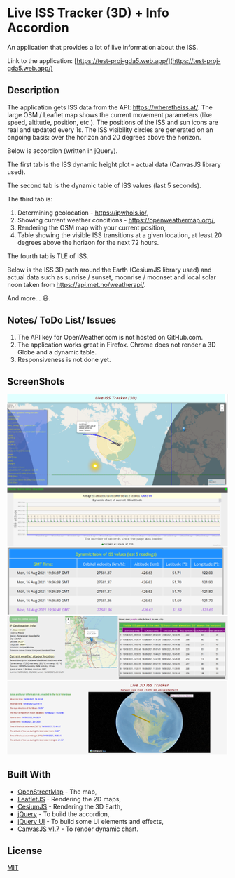 # Live ISS Tracker (3D) + Info Accordion

An application that provides a lot of live information about the ISS.

Link to the application: [https://test-proj-gda5.web.app/](https://test-proj-gda5.web.app/)

## Description

The application gets ISS data from the API: <https://wheretheiss.at/>. The large OSM / Leaflet map shows the current movement
parameters (like speed, altitude, position, etc.). The positions of the ISS and sun icons are real and updated every 1s. The
ISS visibility circles are generated on an ongoing basis: over the horizon and 20 degrees above the horizon.

Below is accordion (written in jQuery).

The first tab is the ISS dynamic height plot - actual data (CanvasJS library used).

The second tab is the dynamic table of ISS values ​​(last 5 seconds).

The third tab is:

1. Determining geolocation - <https://ipwhois.io/>,
2. Showing current weather conditions - <https://openweathermap.org/>,
3. Rendering the OSM map with your current position,
4. Table showing the visible ISS transitions at a given location, at least 20 degrees above the horizon for the next 72
   hours.

The fourth tab is TLE of ISS.

Below is the ISS 3D path around the Earth (CesiumJS library used) and actual data such as sunrise / sunset, moonrise /
moonset and local solar noon taken from <https://api.met.no/weatherapi/>.

And more... :smiley:.

## Notes/ ToDo List/ Issues

1. The API key for OpenWeather.com is not hosted on GitHub.com.
2. The application works great in Firefox. Chrome does not render a 3D Globe and a dynamic table.
3. Responsiveness is not done yet.

## ScreenShots

<img alt="ISS 2D map" src="./Readme.md_pics/ISS_2D_map.png">
<img alt="Dynamic chart" src="./Readme.md_pics/Dynamic_Chart.png">
<img alt="Dynamic table" src="./Readme.md_pics/Dynamic_Table.png">
<img alt="Visible passes" src="./Readme.md_pics/Visible_Passes.png">
<img alt="3D ISS path" src="./Readme.md_pics/3D_ISS_path.png">

## Built With

- [OpenStreetMap](https://www.openstreetmap.org/) - The map,
- [LeafletJS](https://leafletjs.com/) - Rendering the 2D maps,
- [CesiumJS](https://cesium.com/) - Rendering the 3D Earth,
- [jQuery](https://jquery.com/) - To build the accordion,
- [jQuery UI](https://jqueryui.com/) - To build some UI elements and effects,
- [CanvasJS v1.7](https://canvasjs.com/) - To render dynamic chart.

## License

[MIT](https://choosealicense.com/licenses/mit/)
